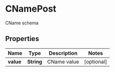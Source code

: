

# CNamePost

CName schema

## Properties

| Name | Type | Description | Notes |
|------------ | ------------- | ------------- | -------------|
|**value** | **String** | CName value |  [optional] |



